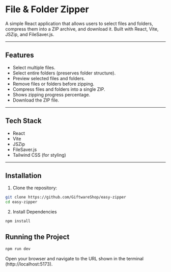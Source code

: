 # File & Folder Zipper

A simple React application that allows users to select files and folders, compress them into a ZIP archive, and download it. Built with React, Vite, JSZip, and FileSaver.js.

---

## Features

- Select multiple files.
- Select entire folders (preserves folder structure).
- Preview selected files and folders.
- Remove files or folders before zipping.
- Compress files and folders into a single ZIP.
- Shows zipping progress percentage.
- Download the ZIP file.

---

## Tech Stack

- React
- Vite
- JSZip
- FileSaver.js
- Tailwind CSS (for styling)

---

## Installation

1. Clone the repository:

```bash
git clone https://github.com/GiftwareShop/easy-zipper
cd easy-zipper
```

2. Install Dependencies
```bash
npm install
```

## Running the Project
```bash
npm run dev
```

Open your browser and navigate to the URL shown in the terminal (http://localhost:5173).
